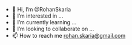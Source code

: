 - 👋 Hi, I’m @RohanSkaria
- 👀 I’m interested in ...
- 🌱 I’m currently learning ... 
- 💞️ I’m looking to collaborate on ...
- 📫 How to reach me rohan.skaria@gmail.com

<!---
RohanSkaria/RohanSkaria is a ✨ special ✨ repository because its `README.md` (this file) appears on your GitHub profile.
You can click the Preview link to take a look at your changes.
--->
